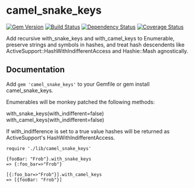 # camel_snake_keys

[![Gem Version][GV img]][Gem Version]
[![Build Status][BS img]][Build Status]
[![Dependency Status][DS img]][Dependency Status]
[![Coverage Status][CS img]][Coverage Status]

[Gem Version]: https://rubygems.org/gems/camel_snake_keys
[Build Status]: https://travis-ci.org/buermann/camel_snake_keys
[travis pull requests]: https://travis-ci.org/buermann/camel_snake_keys/pull_requests
[Dependency Status]: https://gemnasium.com/buermann/camel_snake_keys
[Coverage Status]: https://coveralls.io/r/buermann/camel_snake_keys

[GV img]: https://badge.fury.io/rb/camel_snake_keys.png
[BS img]: https://travis-ci.org/buermann/camel_snake_keys.png
[DS img]: https://gemnasium.com/buermann/camel_snake_keys.png
[CS img]: https://coveralls.io/repos/buermann/camel_snake_keys/badge.png?branch=master


Add recursive with_snake_keys and with_camel_keys to Enumerable, preserve strings and symbols in hashes, and treat hash descendents like ActiveSupport::HashWithIndifferentAccess and Hashie::Mash agnostically.

## Documentation

Add `gem 'camel_snake_keys'` to your Gemfile or gem install camel_snake_keys.

Enumerables will be monkey patched the following methods:

with_snake_keys(with_indifferent=false) 
with_camel_keys(with_indifferent=false)

If with_indifference is set to a true value hashes will be returned as ActiveSupport's HashWithIndifferentAccess.

```
require './lib/camel_snake_keys'

{fooBar: "Frob"}.with_snake_keys
=> {:foo_bar=>"Frob"}

[{:foo_bar=>"Frob"}].with_camel_keys
=> [{fooBar: "Frob"}]
```

